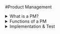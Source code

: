 #Product Management

<details>
<summary>What is a PM?</summary>

- Responsible for making sure that team ships a great product
- Lead without authority, influencing them with your vision and research
</details>

<details>
<summary>Functions of a PM</summary>

![img.png](pics/img.png)

### Research & Planning

- Creating or proposinng a roadmap, figure out a cohesive long-term plan
- Start defining success
  
    - Model of <b>Objectives and Key Results (OKRs)</b>
- Top-dowm process (Microsoft, Apple, Amazon): executives and directors get involved very early
- Bottomm-up approach (Google, Facebook, many startups): PM focuses on winning over engineers

### Design

- Product design is defining the features and functionality of the product
- Spec

    - Goals
    - Use Cases
    - Requirements
    - Wireframes
    - Bullet points describing every possible state ofo the feature
    - Internationalization
    - Security

### Implementation & Test

- Usability studies

    - User reseracher
    - Observe users' cases to see where people struggle
- Run experiments
  
    - AB test
    - Turn on new feature for a percentage of users (the experiment group), keep the rest of users (the control group) using the product without the new feature.

      - Metrics like how many people click a new button, user engagement, retention, revenue
- Do internal "dogfooding": using your own product yourself
- Prioritization 

  - Consider all of the new requests and decide if they should be prioritized for the current release or punted to a later time.
</details>

<details>
<summary>Implementation & Test</summary>


</details>